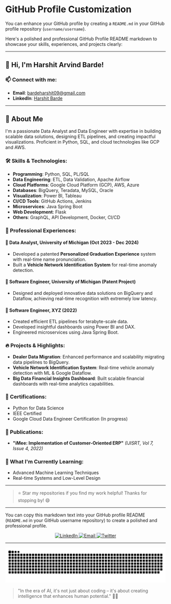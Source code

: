 
# GitHub Profile Customization

You can enhance your GitHub profile by creating a `README.md` in your GitHub profile repository (`username/username`).

Here's a polished and professional GitHub Profile README markdown to showcase your skills, experiences, and projects clearly:

---

## 👋 Hi, I'm Harshit Arvind Barde!

### 📫 Connect with me:
- **Email**: [bardeharshit09@gmail.com](mailto:bardeharshit09@gmail.com)
- **LinkedIn**: [Harshit Barde](#)

---

## 🚀 About Me
I'm a passionate Data Analyst and Data Engineer with expertise in building scalable data solutions, designing ETL pipelines, and creating impactful visualizations. Proficient in Python, SQL, and cloud technologies like GCP and AWS. 

### 🛠️ Skills & Technologies:
- **Programming**: Python, SQL, PL/SQL
- **Data Engineering**: ETL, Data Validation, Apache Airflow
- **Cloud Platforms**: Google Cloud Platform (GCP), AWS, Azure
- **Databases**: BigQuery, Teradata, MySQL, Oracle
- **Visualization**: Power BI, Tableau
- **CI/CD Tools**: GitHub Actions, Jenkins
- **Microservices**: Java Spring Boot
- **Web Development**: Flask
- **Others**: GraphQL, API Development, Docker, CI/CD

### 🚀 Professional Experiences:

#### 📌 **Data Analyst, University of Michigan (Oct 2023 - Dec 2024)**
- Developed a patented **Personalized Graduation Experience** system with real-time name pronunciation.
- Built a **Vehicle Network Identification System** for real-time anomaly detection.

#### 📌 **Software Engineer, University of Michigan (Patent Project)**
- Designed and deployed innovative data solutions on BigQuery and Dataflow, achieving real-time recognition with extremely low latency.

#### 📌 **Software Engineer, XYZ (2022)**
- Created efficient ETL pipelines for terabyte-scale data.
- Developed insightful dashboards using Power BI and DAX.
- Engineered microservices using Java Spring Boot.

### 🔥 Projects & Highlights:
- **Dealer Data Migration**: Enhanced performance and scalability migrating data pipelines to BigQuery.
- **Vehicle Network Identification System**: Real-time vehicle anomaly detection with ML & Google Dataflow.
- **Big Data Financial Insights Dashboard**: Built scalable financial dashboards with real-time analytics capabilities.

### 🏅 Certifications:
- Python for Data Science
- IEEE Certified
- Google Cloud Data Engineer Certification (In progress)

### 📖 Publications:
- **"iMee: Implementation of Customer-Oriented ERP"** *(IJISRT, Vol 7, Issue 4, 2022)*

### 🌱 What I'm Currently Learning:
- Advanced Machine Learning Techniques
- Real-time Systems and Low-Level Design

---

> ⭐ Star my repositories if you find my work helpful! Thanks for stopping by! 😄

---

You can copy this markdown text into your GitHub profile README (`README.md` in your GitHub username repository) to create a polished and professional profile.

<div align="center">
  <a href="(https://www.linkedin.com/in/harshitarvindbarde/)">
    <img src="https://img.icons8.com/bubbles/50/000000/linkedin.png" title="LinkedIn"/>
  </a>
  <a href="mailto:bardeharshit09@gmail.com">
    <img src="https://img.icons8.com/bubbles/50/000000/gmail.png" title="Email"/>
  </a>
  <a href="(https://medium.com/@vacationer)">
    <img src="(https://miro.medium.com/v2/resize:fit:4800/format:webp/1*1qt_2L7O2M5igK6NZDRdOg.jpeg)" title="Twitter"/>
  </a>
</div>

---

<div align="center">
  <img src="https://raw.githubusercontent.com/Platane/snk/output/github-contribution-grid-snake.svg" alt="Snake animation"/>
</div>

> "In the era of AI, it's not just about coding – it's about creating intelligence that enhances human potential." 🤖✨
